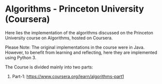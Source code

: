 # Algorithms - Princeton University (Coursera)

Here lies the implementation of the algorithms discussed on the Princeton University course on Algorithms, hosted on Coursera.

Please Note: The original implementations in the course were in Java. However, to benefit from learning and reflecting, here they are implemented using Python 3.

The Course is divided mainly into two parts:
1. Part-1: <https://www.coursera.org/learn/algorithms-part1>
